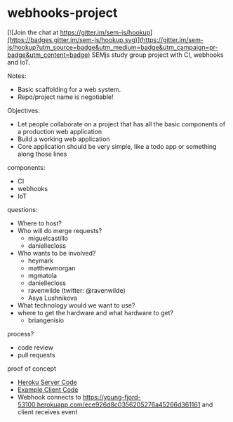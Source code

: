 # webhooks-project

[![Join the chat at https://gitter.im/sem-js/hookup](https://badges.gitter.im/sem-js/hookup.svg)](https://gitter.im/sem-js/hookup?utm_source=badge&utm_medium=badge&utm_campaign=pr-badge&utm_content=badge)
SEMjs study group project with CI, webhooks and IoT.

Notes:
- Basic scaffolding for a web system.
- Repo/project name is negotiable!

Objectives:
- Let people collaborate on a project that has all the basic components of a production web application
- Build a working web application
- Core application should be very simple, like a todo app or something along those lines

components:
- CI
- webhooks
- IoT

questions:
- Where to host?
- Who will do merge requests?
   - miguelcastillo
   - daniellecloss
- Who wants to be involved?
   - heymark
   - matthewmorgan
   - mgmatola
   - daniellecloss
   - ravenwilde (twitter: @ravenwilde)
   - Asya Lushnikova
- What technology would we want to use? 
- where to get the hardware and what hardware to get?
   - briangenisio

process?
- code review
- pull requests

proof of concept
- [Heroku Server Code](./heroku-server-example.js)
- [Example Client Code](./node-client-example.js)
- Webhook connects to https://young-fjord-53100.herokuapp.com/ece926d8c0356205276a45266d361161 and client receives event
